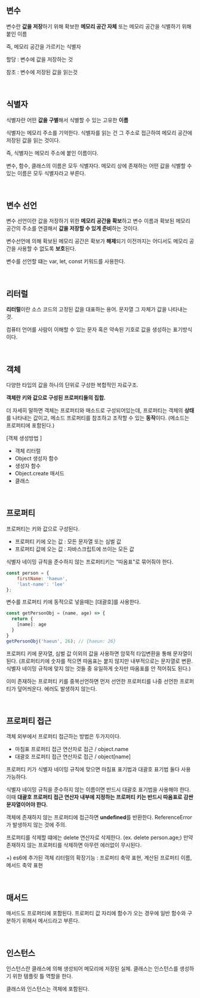 ## 변수

변수란 **값을 저장**하기 위해 확보한 __메모리 공간 자체__ 또는 메모리 공간을 식별하기 위해 붙인 이름

즉, 메모리 공간을 가르키는 식별자

할당 : 변수에 값을 저장하는 것

참조 : 변수에 저장된 값을 읽는것

<br>

## 식별자

식별자란 어떤 **값을 구별**해서 식별할 수 있는 고유한 __이름__

식별자는 메모리 주소를 기억한다. 식별자를 읽는 건 그 주소로 접근하여 메모리 공간에 저장된 값을 읽는 것이다.

즉, 식별자는 메모리 주소에 붙인 이름이다.

변수, 함수, 클래스의 이름은 모두 식별자다. 메모리 상에 존재하는 어떤 값을 식별할 수 있는 이름은 모두 식별자라고 부른다.

<br>

## 변수 선언

변수 선언이란 값을 저장하기 위한 **메모리 공간을 확보**하고 변수 이름과 확보된 메모리 공간의 주소를 연결해서 **값을 저장할 수 있게 준비**하는 것이다.

변수선언에 의해 확보된 메모리 공간은 확보가 **해제**되기 이전까지는 어디서도 메모리 공간을 사용할 수 없도록 **보호**된다.

변수를 선언할 떄는 var, let, const 키워드를 사용한다.

<br>

## 리터럴

**리터럴**이란 소스 코드의 고정된 값을 대표하는 용어. 문자열 그 자체가 값을 나타내는 것.

컴퓨터 언어를 사람이 이해할 수 있는 문자 혹은 약속된 기호로 값을 생성하는 표기방식이다.

<br>

## 객체

다양한 타입의 값을 하나의 단위로 구성한 복합적인 자료구조.

__객체란 키와 값으로 구성된 프로퍼티들의 집합.__

더 자세히 말하면 객체는 프로퍼티와 매소드로 구성되어있는데, 프로퍼티는 객체의 **상태**를 나타내는 값이고, 메소드 프로퍼티를 참조하고 조작할 수 있는 **동작**이다. (메소드는 프로퍼티에 포함된다.)

[객체 생성방법 ]

- 객체 리터럴
- Object 생성자 함수
- 생성자 함수
- Object.create 매서드
- 클래스

<br>

## 프로퍼티 

프로퍼티는 키와 값으로 구성된다. 

- 프로퍼티 키에 오는 값 : 모든 문자열 또는 심벌 값
- 프로퍼티 값에 오는 값 : 자바스크립트에 쓰이는 모든 값

식별자 네이밍 규칙을 준수하지 않는 프로퍼티키는 “따옴표"로 묶어줘야 한다.

```javascript
const person = {
	firstName: 'haeun',
	'last-name': 'lee'
};
```

변수를 프로퍼티 키에 동적으로 넣을때는 [대괄호]를 사용한다.

```javascript
const getPersonObj = (name, age) => {
  return {
    [name]: age
  }
}
getPersonObj('haeun', 26); // {haeun: 26}
```

프로퍼티 키에 문자열, 심벌 값 이외의 값을 사용하면 암묵적 타입변환을 통해 문자열이 된다. (프로퍼티키에 숫자를 적으면 따옴표는 붙지 않지만  내부적으로는 문자열로 변환. 식별자 네이밍 규칙에 맞지 않는 것들 중 유일하게 숫자만 따옴표를 안 적어줘도 된다.)

이미 존재하는 프로퍼티 키를 중복선언하면 먼저 선언한 프로퍼티를 나중 선언한 프로퍼티가 덮어씌운다. 에러도 발생하지 않는다.

<br>

## 프로퍼티 접근

객체 외부에서 프로퍼티 접근하는 방법은 두가지이다.

- 마침표 프로퍼티 접근 연산자로 접근 / object.name
- 대괄호 프로퍼티 접근 연산자로 접근 / object[name]

프로퍼티 키가 식별자 네이밍 규칙에 맞으면 마침표 표기법과 대괄호 표기법 둘다 사용가능하다.

식별자 네이밍 규칙을 준수하지 않는 이름이면 반드시 대괄호 표기법을 사용해야 한다. 이때 **대괄호 프로퍼티 접근 연산자 내부에 지정하는 프로퍼티 키는 반드시 따옴표로 감싼 문자열이어야 한다.**

객체에 존재하지 않는 프로퍼티에 접근하면 **undefined**를 반환한다. ReferenceError가 발생하지 않는 것에 주의.

프로퍼티를 삭제할 떄에는 delete 연산자로 삭제한다. (ex. delete person.age;) 만약 존재하지 않는 프로퍼티를 삭제하면 아무런 에러없이 무시된다.

+) es6에 추가된 객체 리터럴의 확장기능 : 프로퍼티 축약 표현, 계산된 프로퍼티 이름, 메서드 축약 표현

<br>

## 매서드

매서드도 프로퍼티에 포함된다. 프로퍼티 값 자리에 함수가 오는 경우에 일반 함수와 구분하기 위해서 메서드라고 부른다.

<br>

## 인스턴스

인스턴스란 클래스에 의해 생성되어 메모리에 저장된 실체. 클래스는 인스턴스를 생성하기 위한 템플릿 틀 역할을 한다.

클래스와 인스턴스는 객체에 포함된다.












































